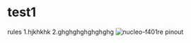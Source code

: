 # test1

rules
1.hjkhkhk
2.ghghghghghghghg
![nucleo-f401re pinout](https://user-images.githubusercontent.com/69707808/90306501-c40adc80-df08-11ea-9dbf-2b6965f051ba.png)
